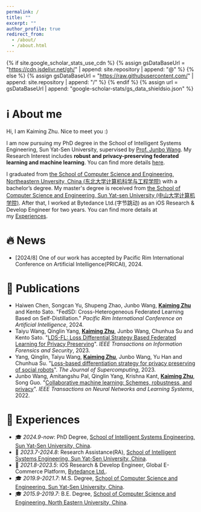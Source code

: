 ```yaml
---
permalink: /
title: ""
excerpt: ""
author_profile: true
redirect_from: 
  - /about/
  - /about.html
---
```


{% if site.google_scholar_stats_use_cdn %}
{% assign gsDataBaseUrl = "https://cdn.jsdelivr.net/gh/" | append: site.repository | append: "@" %}
{% else %}
{% assign gsDataBaseUrl = "https://raw.githubusercontent.com/" | append: site.repository | append: "/" %}
{% endif %}
{% assign url = gsDataBaseUrl | append: "google-scholar-stats/gs_data_shieldsio.json" %}

<span class='anchor' id='about-me'></span>

# ℹ️ About me

Hi, I am Kaiming Zhu. Nice to meet you :)

I am now pursuing my PhD degree in the School of Intelligent Systems Engineering, Sun Yat-Sen University, supervised by [Prof. Junbo Wang](https://ise.sysu.edu.cn/teacher/teacher02/1364591.htm). My Research Interest includes **robust and privacy-preserving federated learning and machine learning**. You can find more details [here](https://www.researchgate.net/profile/Kaiming-Zhu).

I graduated from [the School of Computer Science and Engineering, Northeastern Unversity, China (东北大学计算机科学与工程学院)](http://www.cse.neu.edu.cn/) with a bachelor’s degree. My master's degree is received from [the School of Computer Science and Engineering, Sun Yat-sen University (中山大学计算机学院)](https://cse.sysu.edu.cn/). After that, I worked at Bytedance Ltd.(字节跳动) as an iOS Research & Develop Engineer for two years. You can find more details at my [Experiences](https://kaimingzhu.github.io/#experiences).

<span class='anchor' id='news'></span>

# 🔥 News

- [2024/8] One of our work has accepted by Pacific Rim International Conference on Artificial Intelligence(PRICAI), 2024.



<span class='anchor' id='publications'></span>

# 📝 Publications 
- Haiwen Chen, Songcan Yu, Shupeng Zhao, Junbo Wang, **<u>Kaiming Zhu</u>** and Kento Sato. "FedSD: Cross-Heterogeneous Federated Learning Based on Self-Distillation." *Pacific Rim International Conference on Artificial Intelligence*, 2024.
- Taiyu Wang, Qinglin Yang, **<u>Kaiming Zhu</u>**, Junbo Wang, Chunhua Su and Kento Sato. "[LDS-FL: Loss Differential Strategy Based Federated Learning for Privacy Preserving](https://ieeexplore.ieee.org/document/10272663)". *IEEE Transactions on Information Forensics and Security*, 2023.
- Yang, Qinglin, Taiyu Wang, **<u>Kaiming Zhu</u>**, Junbo Wang, Yu Han and Chunhua Su. "[Loss-based differentiation strategy for privacy preserving of social robots](https://link.springer.com/article/10.1007/s11227-022-04660-8)". *The Journal of Supercomputing*, 2023.
- Junbo Wang, Amitangshu Pal, Qinglin Yang, Krishna Kant, **<u>Kaiming Zhu</u>**, Song Guo. "[Collaborative machine learning: Schemes, robustness, and privacy](https://ieeexplore.ieee.org/abstract/document/9782499)". *IEEE Transactions on Neural Networks and Learning Systems*, 2022.

<span class='anchor' id='experiences'></span>

# 📜 Experiences
- 🎓 *2024.9-now*: PhD Degree, [School of Intelligent Systems Engineering, Sun Yat-Sen University, China](https://ise.sysu.edu.cn/).
- 🔨 *2023.7-2024.8*: Research Assistance(RA), [School of Intelligent Systems Engineering, Sun Yat-Sen University, China](https://ise.sysu.edu.cn/).
- 🔨 *2021.8-2023.5*: iOS Research & Develop Engineer, Global E-Commerce Platform, [Bytedance Ltd.](https://www.bytedance.com/).
- 🎓 *2019.9-2021.7*: M.S. Degree, [School of Computer Science and Engineering, Sun Yat-Sen University, China](https://cse.sysu.edu.cn/).
- 🎓 *2015.9-2019.7*: B.E. Degree, [School of Computer Science and Engineering, North Eastern University, China](http://www.cse.neu.edu.cn/).